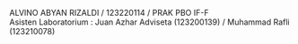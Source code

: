 ALVINO ABYAN RIZALDI / 123220114 / PRAK PBO IF-F <br />
Asisten Laboratorium : Juan Azhar Adviseta (123200139) / Muhammad Rafli (123210078)
